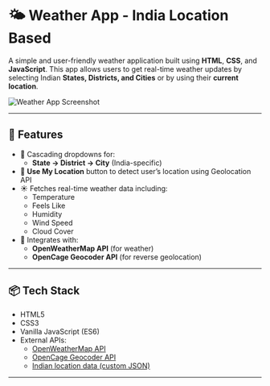 # 🌤️ Weather App - India Location Based

A simple and user-friendly weather application built using **HTML**, **CSS**, and **JavaScript**. This app allows users to get real-time weather updates by selecting Indian **States, Districts, and Cities** or by using their **current location**.

![Weather App Screenshot](./assets/Img-1.png)

---

## 🚀 Features

- 🔽 Cascading dropdowns for:
  - **State → District → City** (India-specific)
- 📍 **Use My Location** button to detect user’s location using Geolocation API
- ☀️ Fetches real-time weather data including:
  - Temperature
  - Feels Like
  - Humidity
  - Wind Speed
  - Cloud Cover
- 🔧 Integrates with:
  - **OpenWeatherMap API** (for weather)
  - **OpenCage Geocoder API** (for reverse geolocation)

---

## 📦 Tech Stack

- HTML5
- CSS3
- Vanilla JavaScript (ES6)
- External APIs:
  - [OpenWeatherMap API](https://openweathermap.org/api)
  - [OpenCage Geocoder API](https://opencagedata.com/)
  - [Indian location data (custom JSON)]()

---


